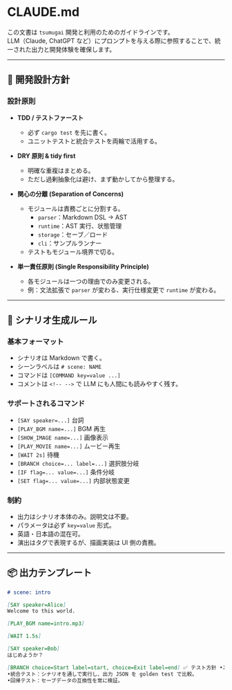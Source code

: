 # CLAUDE.md

この文書は `tsumugai` 開発と利用のためのガイドラインです。  
LLM（Claude, ChatGPT など）にプロンプトを与える際に参照することで、統一された出力と開発体験を確保します。

---

## 🎯 開発設計方針

### 設計原則
- **TDD / テストファースト**
  - 必ず `cargo test` を先に書く。
  - ユニットテストと統合テストを両輪で活用する。

- **DRY 原則 & tidy first**
  - 明確な重複はまとめる。
  - ただし過剰抽象化は避け、まず動かしてから整理する。

- **関心の分離 (Separation of Concerns)**
  - モジュールは責務ごとに分割する。
    - `parser`：Markdown DSL → AST
    - `runtime`：AST 実行、状態管理
    - `storage`：セーブ／ロード
    - `cli`：サンプルランナー
  - テストもモジュール境界で切る。

- **単一責任原則 (Single Responsibility Principle)**
  - 各モジュールは一つの理由でのみ変更される。
  - 例：文法拡張で `parser` が変わる、実行仕様変更で `runtime` が変わる。

---

## 📝 シナリオ生成ルール

### 基本フォーマット
- シナリオは Markdown で書く。
- シーンラベルは `# scene: NAME`
- コマンドは `[COMMAND key=value ...]`
- コメントは `<!-- -->` で LLM にも人間にも読みやすく残す。

### サポートされるコマンド
- `[SAY speaker=...]` 台詞
- `[PLAY_BGM name=...]` BGM 再生
- `[SHOW_IMAGE name=...]` 画像表示
- `[PLAY_MOVIE name=...]` ムービー再生
- `[WAIT 2s]` 待機
- `[BRANCH choice=... label=...]` 選択肢分岐
- `[IF flag=... value=...]` 条件分岐
- `[SET flag=... value=...]` 内部状態変更

### 制約
- 出力はシナリオ本体のみ。説明文は不要。
- パラメータは必ず `key=value` 形式。
- 英語・日本語の混在可。
- 演出はタグで表現するが、描画実装は UI 側の責務。

---

## 📦 出力テンプレート

```markdown
# scene: intro

[SAY speaker=Alice]
Welcome to this world.

[PLAY_BGM name=intro.mp3]

[WAIT 1.5s]

[SAY speaker=Bob]
はじめようか？

[BRANCH choice=Start label=start, choice=Exit label=end] ✅ テスト方針 •ユニットテスト：各モジュールごと（parser, runtime, storage）。
•統合テスト：シナリオを通しで実行し、出力 JSON を golden test で比較。
•回帰テスト：セーブデータの互換性を常に検証。
